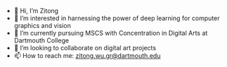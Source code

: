 - 👋 Hi, I’m Zitong
- 👀 I’m interested in harnessing the power of deep learning for computer graphics and vision
- 🌱 I’m currently pursuing MSCS with Concentration in Digital Arts at Dartmouth College
- 💞️ I’m looking to collaborate on digital art projects
- 📫 How to reach me: zitong.wu.gr@dartmouth.edu

<!---
zitongwu0301/zitongwu0301 is a ✨ special ✨ repository because its `README.md` (this file) appears on your GitHub profile.
You can click the Preview link to take a look at your changes.
--->
